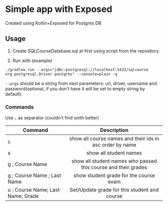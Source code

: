# Simple app with Exposed

Created using Kotlin+Exposed for Postgres DB

## Usage

1. Create SQLCourseDatabase.sql at first using 
script from the repository.

2. Run with (example)

`./gradlew run --args="jdbc:postgresql://localhost:5432/sqlcourse org.postgresql.Driver postgres" --console=plain -q`

   `--args` should be a string from next parameters: url, driver, username and password(optional, if you don't have it will be set to 
empty string by default).
 
### Commands

Use `;` as separator (couldn't find smth better)

| Command       | Description  |
| ---------------- |:-------------:|
| c     | show all course names and their ids in asc order by name |
| s      | show all student names |
| g ; Course Name | show all student names who passed this course and their grades|
|g ; Course Name ; Last Name| show student grade for the course exam|
|u ; Course Name; Last Name; Grade| Set/Update grade for this student and course|